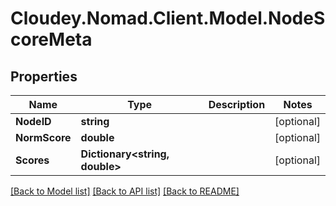 # Cloudey.Nomad.Client.Model.NodeScoreMeta

## Properties

Name | Type | Description | Notes
------------ | ------------- | ------------- | -------------
**NodeID** | **string** |  | [optional] 
**NormScore** | **double** |  | [optional] 
**Scores** | **Dictionary&lt;string, double&gt;** |  | [optional] 

[[Back to Model list]](../README.md#documentation-for-models) [[Back to API list]](../README.md#documentation-for-api-endpoints) [[Back to README]](../README.md)

